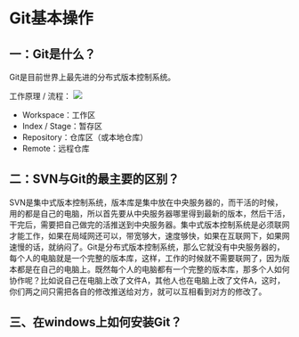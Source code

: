# Git基本操作

## 一：Git是什么？
Git是目前世界上最先进的分布式版本控制系统。

工作原理 / 流程：
![](https://pic4.zhimg.com/v2-4f61dac0b425ebe34efc88d11a68f27b_b.jpg)

* Workspace：工作区
* Index / Stage：暂存区
* Repository：仓库区（或本地仓库）
* Remote：远程仓库
## 二：SVN与Git的最主要的区别？
SVN是集中式版本控制系统，版本库是集中放在中央服务器的，而干活的时候，用的都是自己的电脑，所以首先要从中央服务器哪里得到最新的版本，然后干活，干完后，需要把自己做完的活推送到中央服务器。集中式版本控制系统是必须联网才能工作，如果在局域网还可以，带宽够大，速度够快，如果在互联网下，如果网速慢的话，就纳闷了。Git是分布式版本控制系统，那么它就没有中央服务器的，每个人的电脑就是一个完整的版本库，这样，工作的时候就不需要联网了，因为版本都是在自己的电脑上。既然每个人的电脑都有一个完整的版本库，那多个人如何协作呢？比如说自己在电脑上改了文件A，其他人也在电脑上改了文件A，这时，你们两之间只需把各自的修改推送给对方，就可以互相看到对方的修改了。
## 三、在windows上如何安装Git？
